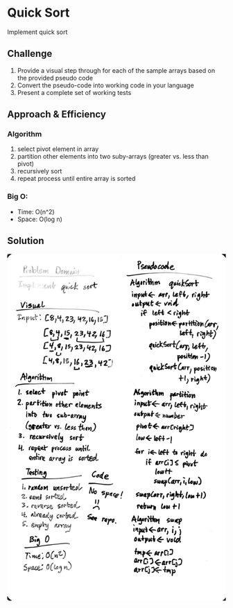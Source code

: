 # Quick Sort

Implement quick sort

## Challenge

1. Provide a visual step through for each of the sample arrays based on the provided pseudo code
2. Convert the pseudo-code into working code in your language
3. Present a complete set of working tests

## Approach & Efficiency

### Algorithm

1. select pivot element in array
2. partition other elements into two suby-arrays (greater vs. less than pivot)
3. recursively sort
4. repeat process until entire array is sorted

### Big O:

- Time: O(n^2)
- Space: O(log n)

## Solution

![Insertion Sort](../../../assets/quick-sort.jpg)
